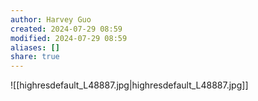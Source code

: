 ```yaml
---
author: Harvey Guo
created: 2024-07-29 08:59
modified: 2024-07-29 08:59
aliases: []
share: true
---
```

![[highresdefault_L48887.jpg|highresdefault_L48887.jpg]]
